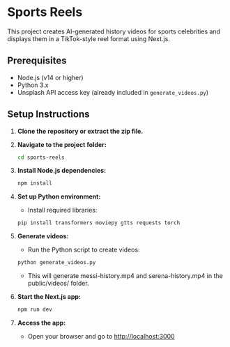 # Sports Reels  

This project creates AI-generated history videos for sports celebrities and displays them in a TikTok-style reel format using Next.js.

## Prerequisites

- Node.js (v14 or higher)
- Python 3.x
- Unsplash API access key (already included in `generate_videos.py`)

## Setup Instructions

1. **Clone the repository or extract the zip file.**

2. **Navigate to the project folder:**  

   ```bash
   cd sports-reels
   ```

3. **Install Node.js dependencies:**  

   ```bash
   npm install
   ```

4. **Set up Python environment:**  
   - Install required libraries:

   ```bash
   pip install transformers moviepy gtts requests torch
   ```

5. **Generate videos:**  
   - Run the Python script to create videos:

   ```bash
   python generate_videos.py
   ```

   - This will generate messi-history.mp4 and serena-history.mp4 in the public/videos/ folder.

6. **Start the Next.js app:**  

   ```bash
   npm run dev
   ```

7. **Access the app:**  
   - Open your browser and go to <http://localhost:3000>
